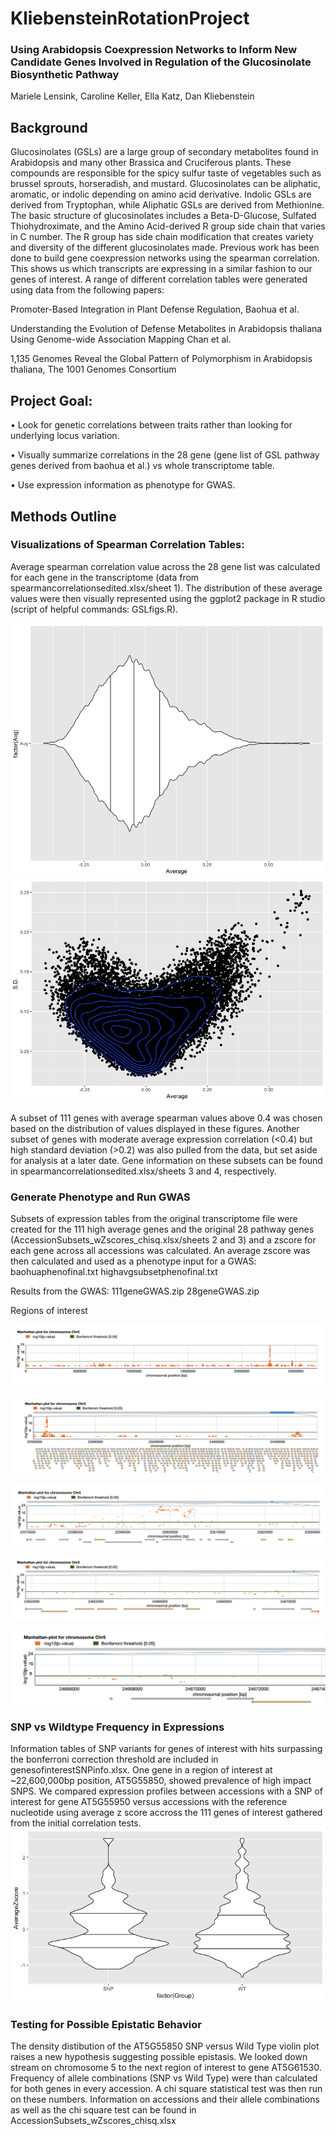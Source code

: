 # KliebensteinRotationProject
### Using Arabidopsis Coexpression Networks to Inform New Candidate Genes Involved in Regulation of the Glucosinolate Biosynthetic Pathway

Mariele Lensink, Caroline Keller, Ella Katz, Dan Kliebenstein

## Background
  Glucosinolates (GSLs) are a large group of secondary metabolites found in Arabidopsis and many other Brassica and Cruciferous plants. These compounds are responsible for the spicy sulfur taste of vegetables such as brussel sprouts, horseradish, and mustard. Glucosinolates can be aliphatic, aromatic, or indolic depending on amino acid derivative. Indolic GSLs are derived from Tryptophan, while Aliphatic GSLs are derived from Methionine. The basic structure of glucosinolates includes a Beta-D-Glucose, Sulfated Thiohydroximate, and the Amino Acid-derived R group side chain that varies in C number. The R group has side chain modification that creates variety and diversity of the different glucosinolates made.
  Previous work has been done to build gene coexpression networks using the spearman correlation. This shows us which transcripts are expressing in a similar fashion to our genes of interest. A range of different correlation tables were generated using data from the following papers:

Promoter-Based Integration in Plant Defense Regulation, Baohua et al. 

Understanding the Evolution of Defense Metabolites in Arabidopsis thaliana Using Genome-wide Association Mapping Chan et al.

1,135 Genomes Reveal the Global Pattern of Polymorphism in Arabidopsis thaliana, The 1001 Genomes Consortium

## Project Goal:
•	Look for genetic correlations between traits rather than looking for underlying locus variation.

•	Visually summarize correlations in the 28 gene (gene list of GSL pathway genes derived from baohua et al.) vs whole transcriptome table.

•	Use expression information as phenotype for GWAS.  

## Methods Outline
### Visualizations of Spearman Correlation Tables:
Average spearman correlation value across the 28 gene list was calculated for each gene in the transcriptome (data from spearmancorrelationsedited.xlsx/sheet 1). 
The distribution of these average values were then visually represented using the ggplot2 package in R studio (script of helpful commands: GSLfigs.R).

![Screenshot](violinavgADJUSTED.png)
![Screenshot](sdvsavgADJUSTED.png)

A subset of 111 genes with average spearman values above 0.4 was chosen based on the distribution of values displayed in these figures. Another subset of genes with moderate average expression correlation (<0.4) but high standard deviation (>0.2) was also pulled from the data, but set aside for analysis at a later date. Gene information on these subsets can be found in spearmancorrelationsedited.xlsx/sheets 3 and 4, respectively.

### Generate Phenotype and Run GWAS
  Subsets of expression tables from the original transcriptome file were created for the 111 high average genes and the original 28 pathway genes (AccessionSubsets_wZscores_chisq.xlsx/sheets 2 and 3) and a zscore for each gene across all accessions was calculated. An average zscore was then calculated and used as a phenotype input for a GWAS: baohuaphenofinal.txt   highavgsubsetphenofinal.txt
  
Results from the GWAS: 111geneGWAS.zip   28geneGWAS.zip 

Regions of interest

![Screenshot](https://github.com/mariele-lensink/KliebensteinRotationProject/blob/main/Screen%20Shot%202020-12-09%20at%207.19.33%20AM.png)

![Screenshot](https://github.com/mariele-lensink/KliebensteinRotationProject/blob/main/Screen%20Shot%202020-12-08%20at%201.58.04%20PM.png)

![Screenshot](https://github.com/mariele-lensink/KliebensteinRotationProject/blob/main/Screen%20Shot%202020-12-08%20at%201.59.28%20PM.png)

![Screenshot](https://github.com/mariele-lensink/KliebensteinRotationProject/blob/main/Screen%20Shot%202020-12-08%20at%202.07.57%20PM.png)

![Screenshot](https://github.com/mariele-lensink/KliebensteinRotationProject/blob/main/Screen%20Shot%202020-12-08%20at%201.58.32%20PM.png)


### SNP vs Wildtype Frequency in Expressions
  Information tables of SNP variants for genes of interest with hits surpassing the bonferroni correction threshold are included in genesofinterestSNPinfo.xlsx.
One gene in a region of interest at ~22,600,000bp position, AT5G55850, showed prevalence of high impact SNPS. We compared expression profiles between accessions with a SNP of interest for gene AT5G55950 versus accessions with the reference nucleotide using average z score accross the 111 genes of interest gathered from the initial correlation tests. 
![Screenshot](https://github.com/mariele-lensink/KliebensteinRotationProject/blob/main/AT5G55850SNPvsWTzscorecomparison.png)

### Testing for Possible Epistatic Behavior
The density distibution of the AT5G55850 SNP versus Wild Type violin plot raises a new hypothesis suggesting possible epistasis. We looked down stream on chromosome 5 to the next region of interest to gene AT5G61530. Frequency of allele combinations (SNP vs Wild Type) were than calculated for both genes in every accession. A chi square statistical test was then run on these numbers. Information on accessions and their allele combinations as well as the chi square test can be found in AccessionSubsets_wZscores_chisq.xlsx
